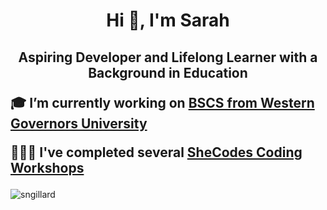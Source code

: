 <h1 align="center">Hi 👋, I'm Sarah</h1>
<h2 align="center">Aspiring Developer and Lifelong Learner with a Background in Education</h2>

<p style="font-size: 1.5em;"> <strong>
  🎓 I’m currently working on <a href="https://github.com/sngillard/WGU_Transfer_Courses.git" target="_blank">BSCS from Western Governors University</a>
</strong></p>

<p style="font-size: 1.5em;"> <strong>
  👩🏻‍💻 I've completed several <a href="https://www.shecodes.io/graduates/43613-sarah-gillard" target="_blank">SheCodes Coding Workshops</a> </strong>
</p>

<img align="center" src="https://github-readme-stats.vercel.app/api/top-langs?username=sngillard&show_icons=true&locale=en&layout=compact" alt="sngillard" /> </p> 
